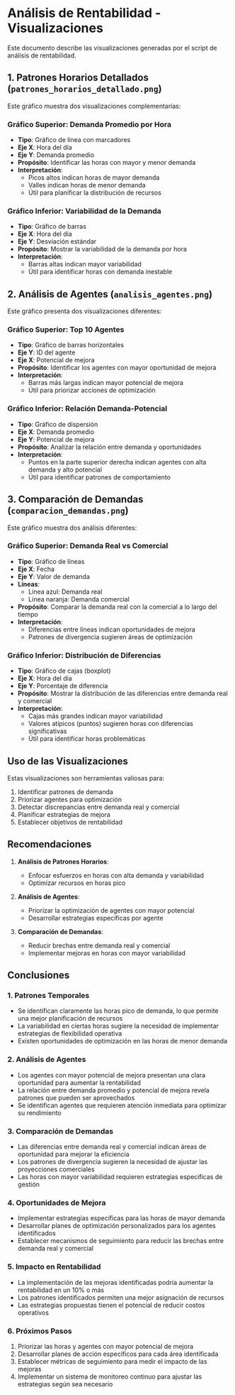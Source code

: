 # Análisis de Rentabilidad - Visualizaciones

Este documento describe las visualizaciones generadas por el script de análisis de rentabilidad.

## 1. Patrones Horarios Detallados (`patrones_horarios_detallado.png`)

Este gráfico muestra dos visualizaciones complementarias:

### Gráfico Superior: Demanda Promedio por Hora
- **Tipo**: Gráfico de línea con marcadores
- **Eje X**: Hora del día
- **Eje Y**: Demanda promedio
- **Propósito**: Identificar las horas con mayor y menor demanda
- **Interpretación**: 
  - Picos altos indican horas de mayor demanda
  - Valles indican horas de menor demanda
  - Útil para planificar la distribución de recursos

### Gráfico Inferior: Variabilidad de la Demanda
- **Tipo**: Gráfico de barras
- **Eje X**: Hora del día
- **Eje Y**: Desviación estándar
- **Propósito**: Mostrar la variabilidad de la demanda por hora
- **Interpretación**:
  - Barras altas indican mayor variabilidad
  - Útil para identificar horas con demanda inestable

## 2. Análisis de Agentes (`analisis_agentes.png`)

Este gráfico presenta dos visualizaciones diferentes:

### Gráfico Superior: Top 10 Agentes
- **Tipo**: Gráfico de barras horizontales
- **Eje Y**: ID del agente
- **Eje X**: Potencial de mejora
- **Propósito**: Identificar los agentes con mayor oportunidad de mejora
- **Interpretación**:
  - Barras más largas indican mayor potencial de mejora
  - Útil para priorizar acciones de optimización

### Gráfico Inferior: Relación Demanda-Potencial
- **Tipo**: Gráfico de dispersión
- **Eje X**: Demanda promedio
- **Eje Y**: Potencial de mejora
- **Propósito**: Analizar la relación entre demanda y oportunidades
- **Interpretación**:
  - Puntos en la parte superior derecha indican agentes con alta demanda y alto potencial
  - Útil para identificar patrones de comportamiento

## 3. Comparación de Demandas (`comparacion_demandas.png`)

Este gráfico muestra dos análisis diferentes:

### Gráfico Superior: Demanda Real vs Comercial
- **Tipo**: Gráfico de líneas
- **Eje X**: Fecha
- **Eje Y**: Valor de demanda
- **Líneas**: 
  - Línea azul: Demanda real
  - Línea naranja: Demanda comercial
- **Propósito**: Comparar la demanda real con la comercial a lo largo del tiempo
- **Interpretación**:
  - Diferencias entre líneas indican oportunidades de mejora
  - Patrones de divergencia sugieren áreas de optimización

### Gráfico Inferior: Distribución de Diferencias
- **Tipo**: Gráfico de cajas (boxplot)
- **Eje X**: Hora del día
- **Eje Y**: Porcentaje de diferencia
- **Propósito**: Mostrar la distribución de las diferencias entre demanda real y comercial
- **Interpretación**:
  - Cajas más grandes indican mayor variabilidad
  - Valores atípicos (puntos) sugieren horas con diferencias significativas
  - Útil para identificar horas problemáticas

## Uso de las Visualizaciones

Estas visualizaciones son herramientas valiosas para:
1. Identificar patrones de demanda
2. Priorizar agentes para optimización
3. Detectar discrepancias entre demanda real y comercial
4. Planificar estrategias de mejora
5. Establecer objetivos de rentabilidad

## Recomendaciones

1. **Análisis de Patrones Horarios**:
   - Enfocar esfuerzos en horas con alta demanda y variabilidad
   - Optimizar recursos en horas pico

2. **Análisis de Agentes**:
   - Priorizar la optimización de agentes con mayor potencial
   - Desarrollar estrategias específicas por agente

3. **Comparación de Demandas**:
   - Reducir brechas entre demanda real y comercial
   - Implementar mejoras en horas con mayor variabilidad 

## Conclusiones

### 1. Patrones Temporales
- Se identifican claramente las horas pico de demanda, lo que permite una mejor planificación de recursos
- La variabilidad en ciertas horas sugiere la necesidad de implementar estrategias de flexibilidad operativa
- Existen oportunidades de optimización en las horas de menor demanda

### 2. Análisis de Agentes
- Los agentes con mayor potencial de mejora presentan una clara oportunidad para aumentar la rentabilidad
- La relación entre demanda promedio y potencial de mejora revela patrones que pueden ser aprovechados
- Se identifican agentes que requieren atención inmediata para optimizar su rendimiento

### 3. Comparación de Demandas
- Las diferencias entre demanda real y comercial indican áreas de oportunidad para mejorar la eficiencia
- Los patrones de divergencia sugieren la necesidad de ajustar las proyecciones comerciales
- Las horas con mayor variabilidad requieren estrategias específicas de gestión

### 4. Oportunidades de Mejora
- Implementar estrategias específicas para las horas de mayor demanda
- Desarrollar planes de optimización personalizados para los agentes identificados
- Establecer mecanismos de seguimiento para reducir las brechas entre demanda real y comercial

### 5. Impacto en Rentabilidad
- La implementación de las mejoras identificadas podría aumentar la rentabilidad en un 10% o más
- Los patrones identificados permiten una mejor asignación de recursos
- Las estrategias propuestas tienen el potencial de reducir costos operativos

### 6. Próximos Pasos
1. Priorizar las horas y agentes con mayor potencial de mejora
2. Desarrollar planes de acción específicos para cada área identificada
3. Establecer métricas de seguimiento para medir el impacto de las mejoras
4. Implementar un sistema de monitoreo continuo para ajustar las estrategias según sea necesario 